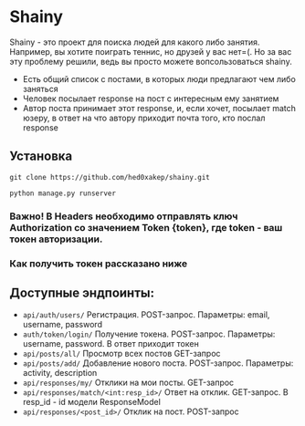 # Shainy
Shainy - это проект для поиска людей для какого либо занятия. Например, вы хотите поиграть теннис, но друзей у вас нет=(. Но за вас эту проблему решили, ведь вы просто можете вопсользоваться shainy. 
* Есть общий список с постами, в которых люди предлагают чем либо заняться
* Человек посылает response на пост с интересным ему занятием
* Автор поста принимает этот response, и, если хочет, посылает match юзеру, в ответ на что автору приходит почта того, кто послал response

## Установка
`git clone https://github.com/hed0xakep/shainy.git`

`python manage.py runserver`

### Важно! В Headers необходимо отправлять ключ Authorization со значением Token {token}, где token - ваш токен авторизации.
### Как получить токен рассказано ниже 

## Доступные эндпоинты:
* `api/auth/users/` 
Регистрация.
POST-запрос. Параметры: email, username, password 
* `auth/token/login/`
Получение токена.
POST-запрос. Параметры: username, password. В ответ приходит токен
* `api/posts/all/` 
Просмотр всех постов
GET-запрос 
* `api/posts/add/`
Добавление нового поста.
POST-запрос. Параметры: activity, description
* `api/responses/my/`
Отклики на мои посты.
GET-запрос
* `api/responses/match/<int:resp_id>/`
Ответ на отклик.
GET-запрос.
В resp_id - id модели ResponseModel
* `api/responses/<post_id>/`
Отклик на пост.
POST-запрос


